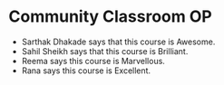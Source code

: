 # Community Classroom OP
- Sarthak Dhakade says that this course is Awesome.
- Sahil Sheikh says that this course is Brilliant.
- Reema says this course is Marvellous.
- Rana says this course is Excellent.
